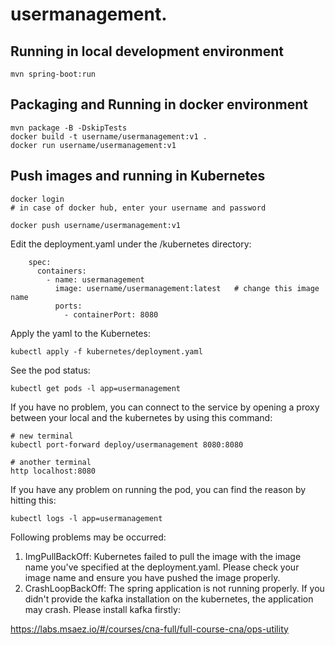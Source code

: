 # usermanagement.

## Running in local development environment

```
mvn spring-boot:run
```

## Packaging and Running in docker environment

```
mvn package -B -DskipTests
docker build -t username/usermanagement:v1 .
docker run username/usermanagement:v1
```

## Push images and running in Kubernetes

```
docker login 
# in case of docker hub, enter your username and password

docker push username/usermanagement:v1
```

Edit the deployment.yaml under the /kubernetes directory:

```
    spec:
      containers:
        - name: usermanagement
          image: username/usermanagement:latest   # change this image name
          ports:
            - containerPort: 8080

```

Apply the yaml to the Kubernetes:

```
kubectl apply -f kubernetes/deployment.yaml
```

See the pod status:

```
kubectl get pods -l app=usermanagement
```

If you have no problem, you can connect to the service by opening a proxy between your local and the kubernetes by using
this command:

```
# new terminal
kubectl port-forward deploy/usermanagement 8080:8080

# another terminal
http localhost:8080
```

If you have any problem on running the pod, you can find the reason by hitting this:

```
kubectl logs -l app=usermanagement
```

Following problems may be occurred:

1. ImgPullBackOff:  Kubernetes failed to pull the image with the image name you've specified at the deployment.yaml.
   Please check your image name and ensure you have pushed the image properly.
1. CrashLoopBackOff: The spring application is not running properly. If you didn't provide the kafka installation on the
   kubernetes, the application may crash. Please install kafka firstly:

https://labs.msaez.io/#/courses/cna-full/full-course-cna/ops-utility

